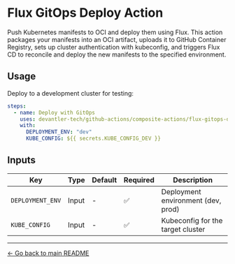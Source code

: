 # Flux GitOps Deploy Action

Push Kubernetes manifests to OCI and deploy them using Flux. This action packages your manifests into an OCI artifact, uploads it to GitHub Container Registry, sets up cluster authentication with kubeconfig, and triggers Flux CD to reconcile and deploy the new manifests to the specified environment.

## Usage

Deploy to a development cluster for testing:

```yaml
steps:
  - name: Deploy with GitOps
    uses: devantler-tech/github-actions/composite-actions/flux-gitops-deploy-action@{ref} # ref
    with:
      DEPLOYMENT_ENV: "dev"
      KUBE_CONFIG: ${{ secrets.KUBE_CONFIG_DEV }}
```

## Inputs

| Key              | Type  | Default | Required | Description                        |
| ---------------- | ----- | ------- | -------- | ---------------------------------- |
| `DEPLOYMENT_ENV` | Input | -       | ✅        | Deployment environment (dev, prod) |
| `KUBE_CONFIG`    | Input | -       | ✅        | Kubeconfig for the target cluster  |

---

[← Go back to main README](../../README.md#composite-actions)
